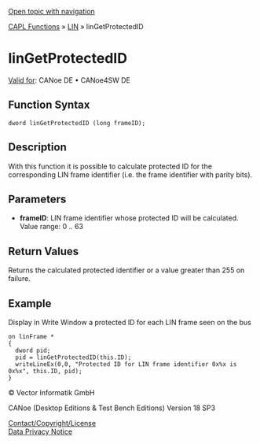 [Open topic with navigation](../../../../../CANoeDEFamily.htm#Topics/CAPLFunctions/LIN/Functions/CAPLfunctionLINGetProtectedID.md)

[CAPL Functions](../../CAPLfunctions.md) » [LIN](../CAPLfunctionsLINOverview.md) » linGetProtectedID

# linGetProtectedID

[Valid for](../../../Shared/FeatureAvailability.md): CANoe DE • CANoe4SW DE

## Function Syntax

```
dword linGetProtectedID (long frameID);
```

## Description

With this function it is possible to calculate protected ID for the corresponding LIN frame identifier (i.e. the frame identifier with parity bits).

## Parameters

- **frameID**: LIN frame identifier whose protected ID will be calculated.  
  Value range: 0 .. 63

## Return Values

Returns the calculated protected identifier or a value greater than 255 on failure.

## Example

Display in Write Window a protected ID for each LIN frame seen on the bus

```plaintext
on linFrame *
{
  dword pid;
  pid = linGetProtectedID(this.ID);
  writeLineEx(0,0, "Protected ID for LIN frame identifier 0x%x is 0x%x", this.ID, pid);
}
```

© Vector Informatik GmbH

CANoe (Desktop Editions & Test Bench Editions) Version 18 SP3

[Contact/Copyright/License](../../../Shared/ContactCopyrightLicense.md)  
[Data Privacy Notice](https://www.vector.com/int/en/company/get-info/privacy-policy/)
